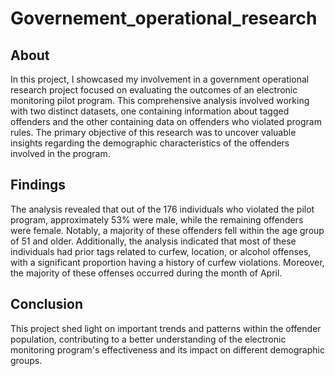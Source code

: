 # Governement_operational_research

## About
In this project, I showcased my involvement in a government operational research project focused on evaluating the outcomes of an electronic monitoring pilot program. This comprehensive analysis involved working with two distinct datasets, one containing information about tagged offenders and the other containing data on offenders who violated program rules.
The primary objective of this research was to uncover valuable insights regarding the demographic characteristics of the offenders involved in the program.

## Findings
The analysis revealed that out of the 176 individuals who violated the pilot program, approximately 53% were male, while the remaining offenders were female. Notably, a majority of these offenders fell within the age group of 51 and older. Additionally, the analysis indicated that most of these individuals had prior tags related to curfew, location, or alcohol offenses, with a significant proportion having a history of curfew violations. Moreover, the majority of these offenses occurred during the month of April.

## Conclusion
This project shed light on important trends and patterns within the offender population, contributing to a better understanding of the electronic monitoring program's effectiveness and its impact on different demographic groups.
